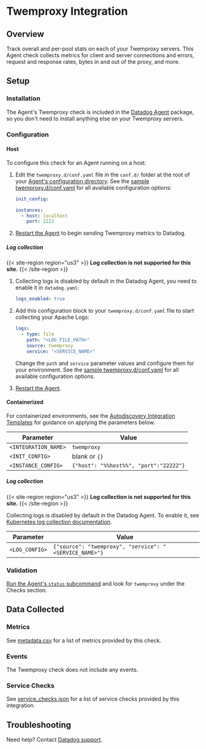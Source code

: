 # Twemproxy Integration

## Overview

Track overall and per-pool stats on each of your Twemproxy servers. This Agent check collects metrics for client and server connections and errors, request and response rates, bytes in and out of the proxy, and more.

## Setup

### Installation

The Agent's Twemproxy check is included in the [Datadog Agent][2] package, so you don't need to install anything else on your Twemproxy servers.

### Configuration

<!-- xxx tabs xxx -->
<!-- xxx tab "Host" xxx -->

#### Host

To configure this check for an Agent running on a host:

1. Edit the `twemproxy.d/conf.yaml` file in the `conf.d/` folder at the root of your [Agent's configuration directory][3]. See the [sample twemproxy.d/conf.yaml][4] for all available configuration options:

   ```yaml
   init_config:

   instances:
     - host: localhost
       port: 2222
   ```

2. [Restart the Agent][5] to begin sending Twemproxy metrics to Datadog.

##### Log collection

{{< site-region region="us3" >}}
**Log collection is not supported for this site.**
{{< /site-region >}}

1. Collecting logs is disabled by default in the Datadog Agent, you need to enable it in `datadog.yaml`:

   ```yaml
   logs_enabled: true
   ```

2. Add this configuration block to your `twemproxy.d/conf.yaml` file to start collecting your Apache Logs:

   ```yaml
   logs:
     - type: file
       path: "<LOG_FILE_PATH>"
       source: twemproxy
       service: "<SERVICE_NAME>"
   ```

    Change the `path` and `service` parameter values and configure them for your environment. See the [sample twemproxy.d/conf.yaml][4] for all available configuration options.
   
3. [Restart the Agent][5].

<!-- xxz tab xxx -->
<!-- xxx tab "Containerized" xxx -->

#### Containerized

For containerized environments, see the [Autodiscovery Integration Templates][1] for guidance on applying the parameters below.

| Parameter            | Value                                  |
| -------------------- | -------------------------------------- |
| `<INTEGRATION_NAME>` | `twemproxy`                            |
| `<INIT_CONFIG>`      | blank or `{}`                          |
| `<INSTANCE_CONFIG>`  | `{"host": "%%host%%", "port":"22222"}` |

##### Log collection

{{< site-region region="us3" >}}
**Log collection is not supported for this site.**
{{< /site-region >}}

Collecting logs is disabled by default in the Datadog Agent. To enable it, see [Kubernetes log collection documentation][9].

| Parameter      | Value                                            |
| -------------- | ------------------------------------------------ |
| `<LOG_CONFIG>` | `{"source": "twemproxy", "service": "<SERVICE_NAME>"}` |

<!-- xxz tab xxx -->
<!-- xxz tabs xxx -->

### Validation

[Run the Agent's `status` subcommand][6] and look for `twemproxy` under the Checks section.

## Data Collected

### Metrics

See [metadata.csv][7] for a list of metrics provided by this check.

### Events

The Twemproxy check does not include any events.

### Service Checks

See [service_checks.json][10] for a list of service checks provided by this integration.

## Troubleshooting

Need help? Contact [Datadog support][8].


[1]: https://docs.datadoghq.com/agent/kubernetes/integrations/
[2]: https://app.datadoghq.com/account/settings#agent
[3]: https://docs.datadoghq.com/agent/guide/agent-configuration-files/#agent-configuration-directory
[4]: https://github.com/DataDog/integrations-core/blob/master/twemproxy/datadog_checks/twemproxy/data/conf.yaml.example
[5]: https://docs.datadoghq.com/agent/guide/agent-commands/#start-stop-and-restart-the-agent
[6]: https://docs.datadoghq.com/agent/guide/agent-commands/#agent-status-and-information
[7]: https://github.com/DataDog/integrations-core/blob/master/twemproxy/metadata.csv
[8]: https://docs.datadoghq.com/help/
[9]: https://docs.datadoghq.com/agent/kubernetes/log/
[10]: https://github.com/DataDog/integrations-core/blob/master/twemproxy/assets/service_checks.json
